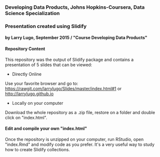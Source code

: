 ### Developing Data Products, Johns Hopkins-Coursera, Data Science Specialization
### Presentation created using Slidify
#### by Larry Lugo, September 2015 / "Course Developing Data Products"

#### Repository Content

This repository was the output of Slidify package and contains a presentation of 5 slides that can be viewed:

* Directly Online

Use your favorite browser and go to: https://rawgit.com/larrylugo/Slides/master/index.html#1 or http://larrylugo.github.io

* Locally on your computer

Download the whole repository as a .zip file, restore on a folder and double click on "index.html".

#### Edit and compile your own "index.html"

Once the repository is unzipped on your computer, run RStudio, open "index.Rmd" and modify code as you prefer. It's a very useful way to study how to create Slidify collections.





